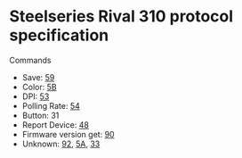 # Steelseries Rival 310 protocol specification

Commands
   * Save: [59](https://github.com/FFY00/rival310-re/blob/master/59.md)
   * Color: [5B](https://github.com/FFY00/rival310-re/blob/master/5B.md)
   * DPI: [53](https://github.com/FFY00/rival310-re/blob/master/53.md)
   * Polling Rate: [54](https://github.com/FFY00/rival310-re/blob/master/54.md)
   * Button: 31
   * Report Device: [48](https://github.com/FFY00/rival310-re/blob/master/48.md)
   * Firmware version get: [90](https://github.com/FFY00/rival310-re/blob/master/90.md)
   * Unknown: [92](https://github.com/FFY00/rival310-re/blob/master/92.md), [5A](https://github.com/FFY00/rival310-re/blob/master/5A.md), [33](https://github.com/FFY00/rival310-re/blob/master/33.md)
